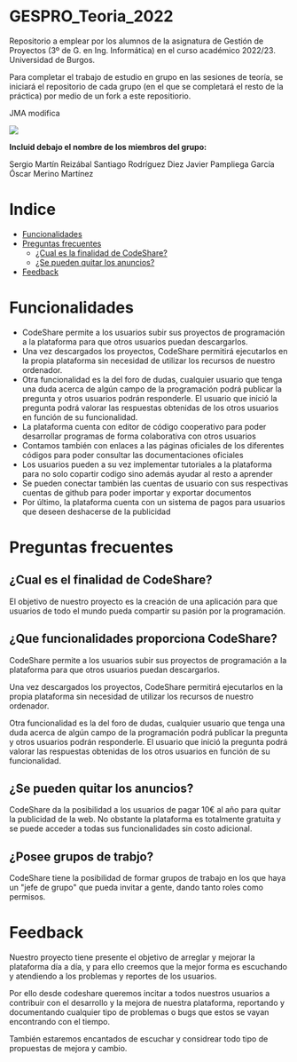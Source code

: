 # **GESPRO_Teoria_2022**
Repositorio a emplear por los alumnos de la asignatura de Gestión de Proyectos (3º de G. en Ing. Informática) en el curso académico 2022/23. Universidad de Burgos.

Para completar el trabajo de estudio en grupo en las sesiones de teoría, se iniciará el repositorio de cada grupo (en el que se completará el resto de la práctica) por medio de un fork a este repositiorio.


JMA modifica

   <p align="left">
   <img src="https://img.shields.io/badge/STATUS-EN%20DESAROLLO-green">
   </p>
   
**Incluid debajo el nombre de los miembros del grupo:**

Sergio Martín Reizábal
Santiago Rodríguez Diez
Javier Pampliega García
Óscar Merino Martínez


# Indice

-   [Funcionalidades](#funcionalidades)
-   [Preguntas frecuentes](#preguntas-frecuentes)
    -   [¿Cual es la finalidad de CodeShare?](#¿cual-es-la-finalidad-de-codeshare)
    -   [¿Se pueden quitar los anuncios?](#¿se-pueden-quitar-los-anuncios)
-   [Feedback](#feedback)


# Funcionalidades

+ CodeShare permite a los usuarios subir sus proyectos de programación a la plataforma para que otros usuarios puedan descargarlos. 
+ Una vez descargados los proyectos, CodeShare permitirá ejecutarlos en la propia plataforma sin necesidad de utilizar los recursos de nuestro ordenador.
+ Otra funcionalidad es la del foro de dudas, cualquier usuario que tenga una duda acerca de algún campo de la programación podrá publicar la pregunta y otros usuarios podrán responderle. El usuario que inició la pregunta podrá valorar las respuestas obtenidas de los otros usuarios en función de su funcionalidad.
+ La plataforma cuenta con editor de código cooperativo para poder desarrollar programas de forma colaborativa con otros usuarios
+ Contamos también con enlaces a las páginas oficiales de los diferentes códigos para poder consultar las documentaciones oficiales
+ Los usuarios pueden a su vez implementar tutoriales a la plataforma para no solo copartir codigo sino además ayudar al resto a aprender
+ Se pueden conectar también las cuentas de usuario con sus respectivas cuentas de github para poder importar y exportar documentos
+ Por último, la plataforma cuenta con un sistema de pagos para usuarios que deseen deshacerse de la publicidad


# Preguntas frecuentes

## **¿Cual es el finalidad de CodeShare?**
El objetivo de nuestro proyecto es la creación de una aplicación para que usuarios de todo el mundo pueda compartir su pasión por la programación.

## **¿Que funcionalidades proporciona CodeShare?**
CodeShare permite a los usuarios subir sus proyectos de programación a la plataforma para que otros usuarios puedan descargarlos.

Una vez descargados los proyectos, CodeShare permitirá ejecutarlos en la propia plataforma sin necesidad de utilizar los recursos de nuestro ordenador.

Otra funcionalidad es la del foro de dudas, cualquier usuario que tenga una duda acerca de algún campo de la programación podrá publicar la pregunta y otros usuarios podrán responderle. El usuario que inició la pregunta podrá valorar las respuestas obtenidas de los otros usuarios en función de su funcionalidad.


## **¿Se pueden quitar los anuncios?**
CodeShare da la posibilidad a los usuarios de pagar 10€ al año para quitar la publicidad de la web.
No obstante la plataforma es totalmente gratuita y se puede acceder a todas sus funcionalidades sin costo adicional.


## **¿Posee grupos de trabjo?**

CodeShare tiene la posibilidad de formar grupos de trabajo en los que haya un "jefe de grupo" que pueda invitar a gente, dando tanto roles como permisos.


# Feedback

Nuestro proyecto tiene presente el objetivo de arreglar y mejorar la plataforma día a día, y para ello creemos que la mejor forma es escuchando y atendiendo a los problemas y reportes de los usuarios.

Por ello desde codeshare queremos incitar a todos nuestros usuarios a contribuir con el desarrollo y la mejora de nuestra plataforma, reportando y documentando cualquier tipo de problemas o bugs que estos se vayan encontrando con el tiempo.

También estaremos encantados de escuchar y considrear todo tipo de propuestas de mejora y cambio.